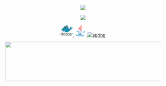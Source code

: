 <p align="center"> 
  <a href="https://github.com/slydeveloper">
    <img height=200 align="center" src="https://github-readme-stats.vercel.app/api?username=slydeveloper&theme=react" />
  </a>
</p>

<p align="center"> 
  <a href="https://github.com/slydeveloper">
    <img height=200 align="center" src="https://github-readme-stats.vercel.app/api/top-langs?username=slydeveloper&layout=compact&theme=radical&langs_count=8&card_width=320" />
  </a>
</p>

<p align="center"> 
  <a href="https://www.docker.com/" target="_blank" rel="noreferrer">
    <img src="https://raw.githubusercontent.com/devicons/devicon/master/icons/docker/docker-original-wordmark.svg" alt="docker" width="40" height="40"/> 
  </a> 
  <a href="https://www.java.com" target="_blank" rel="noreferrer"> 
    <img src="https://raw.githubusercontent.com/devicons/devicon/master/icons/java/java-original.svg" alt="java" width="40" height="40"/> 
  </a> 
  <a href="https://spring.io/" target="_blank" rel="noreferrer"> 
    <img src="https://www.vectorlogo.zone/logos/springio/springio-icon.svg" alt="spring" width="40" height="40"/>
  </a> 
</p>

<p align="center"> 
  <a href="https://github.com/devxb/gitanimals">
    <img
      src="https://render.gitanimals.org/lines/slydeveloper"
      width="600"
      height="127"
    />
  </a>
</p>



